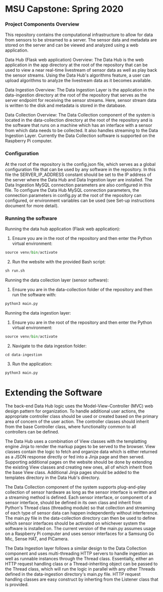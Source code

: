 # MSU Capstone: Spring 2020

### Project Components Overview
This repository contains the computational infrastructure to allow for data from sensors to be streamed to a server. The sensor data 
and metadata are stored on the server and can be viewed and analyzed using a web application.

Data Hub (Flask web application) Overview:
The Data Hub is the web application in the app directory at the root of the repository that can be used to view a near 
real-time livestream of sensor data as well as play back the sensor streams. Using the Data Hub's algorithms feature, 
a user can upload algorithms to analyze the livestream data as it becomes available.

Data Ingestion Overview:
The Data Ingestion Layer is the application in the data-ingestion directory at the root of the repository that serves
as the server endpoint for receiving the sensor streams. Here, sensor stream data is written to the disk and metadata
is stored in the database.

Data Collection Overview:
The Data Collection component of the system is located in the data-collection directory at the root of the repository and
is the software that runs on a machine which has an interface with a sensor from which data needs to be collected. It also handles
streaming to the Data Ingestion Layer. Currently the Data Collection software is supported on the Raspberry Pi computer.


### Configuration
At the root of the repository is the config.json file, which serves as a global configuration file that can be used by 
any software in the repository. In this file the SERVER_IP_ADDRESS constant should be set to the IP address of the server
where the Data Hub and Data Ingestion layer are installed. The Data Ingestion MySQL connection parameters are also configured
in this file. To configure the Data Hub MySQL connection parameters, the connection parameters in config.py at the root of the 
repository can configured, or environment variables can be used (see Set-up instructions document for more detail).

### Running the software

Running the data hub application (Flask web application):

1. Ensure you are in the root of the repository and then enter the Python virtual environment:
```python
source venv/bin/activate
```

2. Run the website with the provided Bash script:
```python
sh run.sh
```

Running the data collection layer (sensor software):

1. Ensure you are in the data-collection folder of the repository and then run the software with:
```python
python3 main.py
```

Running the data ingestion layer:

1. Ensure you are in the root of the repository and then enter the Python virtual environment:
```python
source venv/bin/activate
```

2. Navigate to the data ingestion folder:
```python
cd data-ingestion
```

3. Run the application:
```python
python3 main.py
```

# Extending the Software
The back-end Data Hub logic uses the Model-View-Controller (MVC) web design pattern for organization. To handle additional user actions,
the appropriate controller class should be used or created based on the primary area of concern of the user action. The controller classes
should inherit from the base Controller class, where functionality common to all controllers can be defined.

The Data Hub uses a combination of View classes with the templatting engine Jinja to render the markup pages to be served to the browser.
View classes contain the logic to fetch and organize data which is either returned as a JSON response directly or fed into a Jinja page
and then served. Supporting additional pages on the website should be done by extending the existing View classes and creating new ones,
all of which inherit from the base View class. Additional Jinja pages should be added to the templates directory in the Data Hub's directory.

The Data Collection component of the system supports plug-and-play collection of sensor hardware as long as the sensor interface 
is written and a streaming method is defined. Each sensor interface, or component of a sensor interface, should be defined in 
its own class and inherit from Python's Thread class (threading module) so that collection and streaming of each type of sensor data can 
happen independently without interference. The main.py file in the data-collection directory can then be used to define which sensor 
interfaces should be activated on whichever system the software is installed on. The current version of the main.py assumes usage on a Raspberry 
Pi computer and uses sensor interfaces for a Samsung Go Mic, Sense HAT, and PiCamera.

The Data Ingestion layer follows a similar design to the Data Collection component and uses multi-threading HTTP servers to handle ingestion as 
well as runnable instances through the Thread class. Essentially, either an HTTP request handling class or a Thread-inheriting object can be passed
to the Thread class, which will run the logic in parallel with any other Threads defined in the data-ingestion directory's main.py file.
HTTP request handling classes are easy construct by inherting from the Listener class that is provided.
